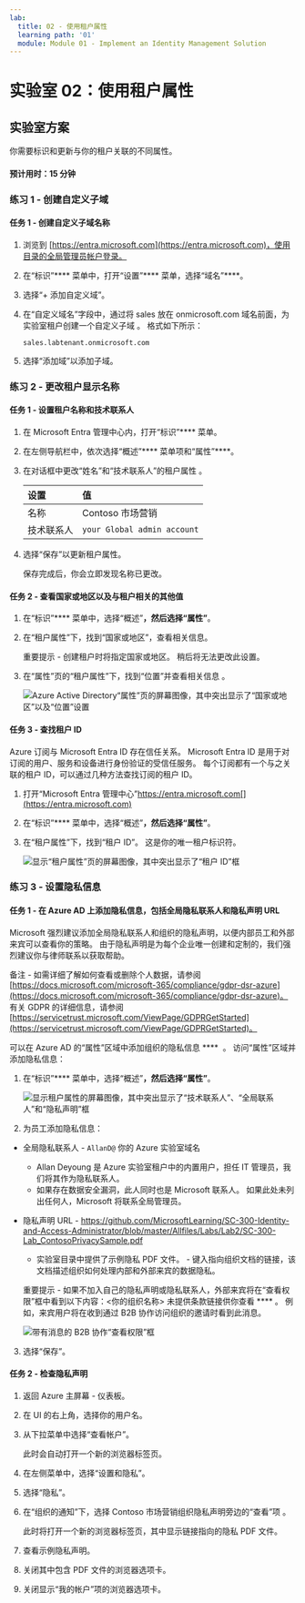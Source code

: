 ```yaml
---
lab:
  title: 02 - 使用租户属性
  learning path: '01'
  module: Module 01 - Implement an Identity Management Solution
---
```


# 实验室 02：使用租户属性

## 实验室方案

你需要标识和更新与你的租户关联的不同属性。

#### 预计用时：15 分钟

### 练习 1 - 创建自定义子域 

#### 任务 1 - 创建自定义子域名称

1. 浏览到 [https://entra.microsoft.com](https://entra.microsoft.com)，使用目录的全局管理员帐户登录。

1. 在“标识”**** 菜单中，打开“设置”**** 菜单，选择“域名”****。

1. 选择“+ 添加自定义域”。

1. 在“自定义域名”字段中，通过将 sales 放在 onmicrosoft.com 域名前面，为实验室租户创建一个自定义子域  。  格式如下所示：

    ```
    sales.labtenant.onmicrosoft.com
    ```

1. 选择“添加域”以添加子域。


### 练习 2 - 更改租户显示名称

#### 任务 1 - 设置租户名称和技术联系人

1. 在 Microsoft Entra 管理中心内，打开“标识”**** 菜单。

1. 在左侧导航栏中，依次选择“概述”**** 菜单项和“属性”****。

1. 在对话框中更改“姓名”和“技术联系人”的租户属性 。

    | 设置 | **值** |
    | :--- | :--- |
    | 名称 | Contoso 市场营销 |
    | 技术联系人 | `your Global admin account` |

1. 选择“保存”以更新租户属性。

   保存完成后，你会立即发现名称已更改。

#### 任务 2 - 查看国家或地区以及与租户相关的其他值

1. 在“标识”**** 菜单中，选择“概述”****，然后选择“属性”****。

2. 在“租户属性”下，找到“国家或地区”，查看相关信息。

    重要提示 - 创建租户时将指定国家或地区。 稍后将无法更改此设置。

3. 在“属性”页的“租户属性”下，找到“位置”并查看相关信息  。

    ![Azure Active Directory“属性”页的屏幕图像，其中突出显示了“国家或地区”以及“位置”设置](./media/azure-active-directory-properties-country-location.png)

#### 任务 3 - 查找租户 ID

Azure 订阅与 Microsoft Entra ID 存在信任关系。 Microsoft Entra ID 是用于对订阅的用户、服务和设备进行身份验证的受信任服务。 每个订阅都有一个与之关联的租户 ID，可以通过几种方法查找订阅的租户 ID。

1. 打开“Microsoft Entra 管理中心”https://entra.microsoft.com[](https://entra.microsoft.com)

1. 在“标识”**** 菜单中，选择“概述”****，然后选择“属性”****。

1. 在“租户属性”下，找到“租户 ID”。 这是你的唯一租户标识符。

    ![显示“租户属性”页的屏幕图像，其中突出显示了“租户 ID”框](./media/portal-tenant-id.png)

### 练习 3 - 设置隐私信息

#### 任务 1 - 在 Azure AD 上添加隐私信息，包括全局隐私联系人和隐私声明 URL

Microsoft 强烈建议添加全局隐私联系人和组织的隐私声明，以便内部员工和外部来宾可以查看你的策略。 由于隐私声明是为每个企业唯一创建和定制的，我们强烈建议你与律师联系以获取帮助。

   备注 - 如需详细了解如何查看或删除个人数据，请参阅 [https://docs.microsoft.com/microsoft-365/compliance/gdpr-dsr-azure](https://docs.microsoft.com/microsoft-365/compliance/gdpr-dsr-azure)。 有关 GDPR 的详细信息，请参阅 [https://servicetrust.microsoft.com/ViewPage/GDPRGetStarted](https://servicetrust.microsoft.com/ViewPage/GDPRGetStarted)。

可以在 Azure AD 的“属性”区域中添加组织的隐私信息 ****  。 访问“属性”区域并添加隐私信息：

1. 在“标识”**** 菜单中，选择“概述”****，然后选择“属性”****。

    ![显示租户属性的屏幕图像，其中突出显示了“技术联系人”、“全局联系人”和“隐私声明”框](./media/properties-area.png)

2. 为员工添加隐私信息：

- 全局隐私联系人 - `AllanD@` 你的 Azure 实验室域名
     - Allan Deyoung 是 Azure 实验室租户中的内置用户，担任 IT 管理员，我们将其作为隐私联系人。
     - 如果存在数据安全漏洞，此人同时也是 Microsoft 联系人。 如果此处未列出任何人，Microsoft 将联系全局管理员。

- 隐私声明 URL -  <https://github.com/MicrosoftLearning/SC-300-Identity-and-Access-Administrator/blob/master/Allfiles/Labs/Lab2/SC-300-Lab_ContosoPrivacySample.pdf>

     - 实验室目录中提供了示例隐私 PDF 文件。
     \- 键入指向组织文档的链接，该文档描述组织如何处理内部和外部来宾的数据隐私。

    重要提示 - 如果不加入自己的隐私声明或隐私联系人，外部来宾将在“查看权限”框中看到以下内容：<你的组织名称\> 未提供条款链接供你查看 **** 。 例如，来宾用户将在收到通过 B2B 协作访问组织的邀请时看到此消息。

    ![带有消息的 B2B 协作“查看权限”框](./media/active-directory-no-privacy-statement-or-contact.png)

3. 选择“保存”。

#### 任务 2 - 检查隐私声明

1. 返回 Azure 主屏幕 - 仪表板。
2. 在 UI 的右上角，选择你的用户名。
3. 从下拉菜单中选择“查看帐户”。

     此时会自动打开一个新的浏览器标签页。

4. 在左侧菜单中，选择“设置和隐私”。
5. 选择“隐私”。
6. 在“组织的通知”下，选择 Contoso 市场营销组织隐私声明旁边的“查看”项 。

     此时将打开一个新的浏览器标签页，其中显示链接指向的隐私 PDF 文件。

7. 查看示例隐私声明。
8. 关闭其中包含 PDF 文件的浏览器选项卡。
9. 关闭显示“我的帐户”项的浏览器选项卡。

